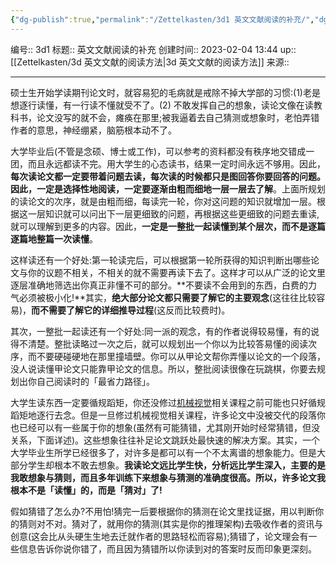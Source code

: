```yaml
---
{"dg-publish":true,"permalink":"/Zettelkasten/3d1 英文文献阅读的补充/","dgPassFrontmatter":true}
---
```


编号:: 3d1
标题:: 英文文献阅读的补充
创建时间:: 2023-02-04 13:44
up:: [[Zettelkasten/3d 英文文献的阅读方法\|3d 英文文献的阅读方法]]
来源:: 

---

硕士生开始学读期刊论文时，就容易犯的毛病就是戒除不掉大学部的习惯:(1)老是想逐行读懂，有一行读不懂就受不了。(2) 不敢发挥自己的想象，读论文像在读教科书，论文没写的就不会，瘫痪在那里;被我逼着去自己猜测或想象时，老怕弄错作者的意思，神经绷紧，脑筋根本动不了。

大学毕业后(不管是念硕、博士或工作)，可以参考的资料都没有秩序地交错成一团，而且永远都读不完。用大学生的心态读书，结果一定时间永远不够用。因此，**每次读论文都一定要带着问题去读，每次读的时候都只是图回答你要回答的问题。因此，一定是选择性地阅读，一定要逐渐由粗而细地一层一层去了解**。上面所规划的读论文的次序，就是由粗而细，每读完一轮，你对这问题的知识就增加一层。根据这一层知识就可以问出下一层更细致的问题，再根据这些更细致的问题去重读,就可以理解到更多的内容。因此，**一定是一整批一起读懂到某个层次，而不是逐篇逐篇地整篇一次读懂**。

这样读还有一个好处:第一轮读完后，可以根据第一轮所获得的知识判断出哪些论文与你的议题不相关，不相关的就不需要再读下去了。这样才可以从广泛的论文里逐层准确地筛选出你真正非懂不可的部分。**不要读不会用到的东西，白费的力气必须被极小化!**其实，**绝大部分论文都只需要了解它的主要观念**(这往往比较容易)，**而不需要了解它的详细推导过程**(这反而比较费时)。

其次，一整批一起读还有一个好处:同一派的观念，有的作者说得较易懂，有的说得不清楚。整批读略过一次之后，就可以规划出一个你以为比较答易懂的阅读次序，而不要硬碰硬地在那里撞墙壁。你可以从甲论文帮你弄懂以论文的一个段落，没人说读懂甲论文只能靠甲论文的信息。所以，整批阅读很像在玩跳棋，你要去规划出你自己阅读时的「最省力路径」。

大学生读东西一定要循规蹈矩，你还没修过[机械视觉](https://www.zhihu.com/search?q=%E6%9C%BA%E6%A2%B0%E8%A7%86%E8%A7%89&search_source=Entity&hybrid_search_source=Entity&hybrid_search_extra=%7B%22sourceType%22%3A%22answer%22%2C%22sourceId%22%3A2236474930%7D)相关课程之前可能也只好循规蹈矩地逐行去念。但是一旦修过机械视觉相关课程，许多论文中没被交代的段落你也已经可以有一些属于你的想象(虽然有可能猜错，尤其刚开始时经常猜错，但没关系，下面详述)。这些想象往往补足论文跳跃处最快速的解决方案。其实，一个大学毕业生所学已经很多了，对许多是都可以有一个不太离谱的想象能力。但是大部分学生却根本不敢去想象。**我读论文远比学生快，分析远比学生深入，主要的是我敢想象与猜则，而且多年训练下来想象与猜测的准确度很高。所以，许多论文我根本不是「读懂」的，而是「猜对」了!**

假如猜错了怎么办?不用怕!猜完一后要根据你的猜测在论文里找证据，用以判断你的猜则对不对。猜对了，就用你的猜测(其实是你的推理架构)去吸收作者的资讯与创意(这会比从头硬生生地去迁就作者的思路轻松而容易);猜错了，论文理会有一些信息告诉你说你错了，而且因为猜错所以你读到对的答案时反而印象更深刻。

